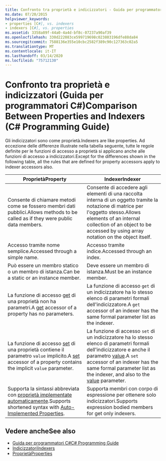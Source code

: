 ```yaml
---
title: Confronto tra proprietà e indicizzatori - Guida per programmatori C#
ms.date: 07/20/2015
helpviewer_keywords:
- properties [C#], vs. indexers
- indexers [C#], vs. properties
ms.assetid: 3358a89f-44a0-4a4d-bf8c-07237a90af39
ms.openlocfilehash: 330d222083ce599719698c023803196dfe88da84
ms.sourcegitcommit: 7588136e355e10cbc2582f389c90c127363c02a5
ms.translationtype: MT
ms.contentlocale: it-IT
ms.lasthandoff: 03/14/2020
ms.locfileid: "75712130"
---
```

# <a name="comparison-between-properties-and-indexers-c-programming-guide"></a><span data-ttu-id="3f828-102">Confronto tra proprietà e indicizzatori (Guida per programmatori C#)</span><span class="sxs-lookup"><span data-stu-id="3f828-102">Comparison Between Properties and Indexers (C# Programming Guide)</span></span>
<span data-ttu-id="3f828-103">Gli indicizzatori sono come proprietà.</span><span class="sxs-lookup"><span data-stu-id="3f828-103">Indexers are like properties.</span></span> <span data-ttu-id="3f828-104">Ad eccezione delle differenze illustrate nella tabella seguente, tutte le regole definite per le funzioni di accesso a proprietà si applicano anche alle funzioni di accesso a indicizzatori.</span><span class="sxs-lookup"><span data-stu-id="3f828-104">Except for the differences shown in the following table, all the rules that are defined for property accessors apply to indexer accessors also.</span></span>  
  
|<span data-ttu-id="3f828-105">Proprietà</span><span class="sxs-lookup"><span data-stu-id="3f828-105">Property</span></span>|<span data-ttu-id="3f828-106">Indexer</span><span class="sxs-lookup"><span data-stu-id="3f828-106">Indexer</span></span>|  
|--------------|-------------|  
|<span data-ttu-id="3f828-107">Consente di chiamare metodi come se fossero membri dati pubblici.</span><span class="sxs-lookup"><span data-stu-id="3f828-107">Allows methods to be called as if they were public data members.</span></span>|<span data-ttu-id="3f828-108">Consente di accedere agli elementi di una raccolta interna di un oggetto tramite la notazione di matrice per l'oggetto stesso.</span><span class="sxs-lookup"><span data-stu-id="3f828-108">Allows elements of an internal collection of an object to be accessed by using array notation on the object itself.</span></span>|  
|<span data-ttu-id="3f828-109">Accesso tramite nome semplice.</span><span class="sxs-lookup"><span data-stu-id="3f828-109">Accessed through a simple name.</span></span>|<span data-ttu-id="3f828-110">Accesso tramite indice.</span><span class="sxs-lookup"><span data-stu-id="3f828-110">Accessed through an index.</span></span>|  
|<span data-ttu-id="3f828-111">Può essere un membro statico o un membro di istanza.</span><span class="sxs-lookup"><span data-stu-id="3f828-111">Can be a static or an instance member.</span></span>|<span data-ttu-id="3f828-112">Deve essere un membro di istanza.</span><span class="sxs-lookup"><span data-stu-id="3f828-112">Must be an instance member.</span></span>|  
|<span data-ttu-id="3f828-113">La funzione di accesso [get](../../language-reference/keywords/get.md) di una proprietà non ha parametri.</span><span class="sxs-lookup"><span data-stu-id="3f828-113">A [get](../../language-reference/keywords/get.md) accessor of a property has no parameters.</span></span>|<span data-ttu-id="3f828-114">La funzione di accesso `get` di un indicizzatore ha lo stesso elenco di parametri formali dell'indicizzatore.</span><span class="sxs-lookup"><span data-stu-id="3f828-114">A `get` accessor of an indexer has the same formal parameter list as the indexer.</span></span>|  
|<span data-ttu-id="3f828-115">La funzione di accesso [set](../../language-reference/keywords/set.md) di una proprietà contiene il parametro `value` implicito.</span><span class="sxs-lookup"><span data-stu-id="3f828-115">A [set](../../language-reference/keywords/set.md) accessor of a property contains the implicit `value` parameter.</span></span>|<span data-ttu-id="3f828-116">La funzione di accesso `set` di un indicizzatore ha lo stesso elenco di parametri formali dell'indicizzatore e anche il parametro [value](../../language-reference/keywords/value.md).</span><span class="sxs-lookup"><span data-stu-id="3f828-116">A `set` accessor of an indexer has the same formal parameter list as the indexer, and also to the [value](../../language-reference/keywords/value.md) parameter.</span></span>|  
|<span data-ttu-id="3f828-117">Supporta la sintassi abbreviata con [proprietà implementate automaticamente](../classes-and-structs/auto-implemented-properties.md).</span><span class="sxs-lookup"><span data-stu-id="3f828-117">Supports shortened syntax with [Auto-Implemented Properties](../classes-and-structs/auto-implemented-properties.md).</span></span>|<span data-ttu-id="3f828-118">Supporta membri con corpo di espressione per ottenere solo indicizzatori.</span><span class="sxs-lookup"><span data-stu-id="3f828-118">Supports expression bodied members for get only indexers.</span></span>|  
  
## <a name="see-also"></a><span data-ttu-id="3f828-119">Vedere anche</span><span class="sxs-lookup"><span data-stu-id="3f828-119">See also</span></span>

- [<span data-ttu-id="3f828-120">Guida per programmatori C#</span><span class="sxs-lookup"><span data-stu-id="3f828-120">C# Programming Guide</span></span>](../index.md)
- [<span data-ttu-id="3f828-121">Indicizzatori</span><span class="sxs-lookup"><span data-stu-id="3f828-121">Indexers</span></span>](./index.md)
- [<span data-ttu-id="3f828-122">Proprietà</span><span class="sxs-lookup"><span data-stu-id="3f828-122">Properties</span></span>](../classes-and-structs/properties.md)

